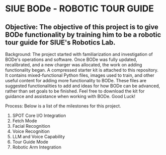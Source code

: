 # SIUE BODe - ROBOTIC TOUR GUIDE
## Objective: The objective of this project is to give BODe functionality by training him to be a robotic tour guide for SIUE's Robotics Lab. 

Background: The project started with familiarization and investigation of BODe's operations and software. Once BODe was fully updated, recalibrated, and a new charger was allocated, the work on adding functionality began. A compressed starter kit is attached to this repository. It contains mixed-functional Python files, images used to train, and other useful content for adding more functionality to BODe. These files are suggested functionalities to add and ideas for how BODe can be advanced, rather than set goals to be finished. Feel free to download the kit for guidance and assistance when working with BODe. Good Luck!

Process: Below is a list of the milestones for this project.

1. SPOT Core I/O Integration
2. Fetch Mode 
3. Facial Recognition
4. Voice Recognition
5. LLM and Voice Capability
6. Tour Guide Mode 
7. Robotic Arm Integration
